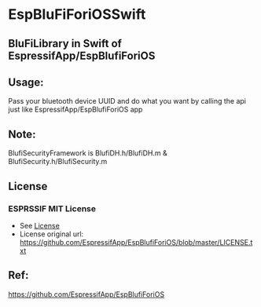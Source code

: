 # EspBluFiForiOSSwift
## BluFiLibrary in Swift of EspressifApp/EspBlufiForiOS

## Usage:
Pass your bluetooth device UUID and do what you want by calling the api just like EspressifApp/EspBlufiForiOS app

## Note:
BlufiSecurityFramework is BlufiDH.h/BlufiDH.m & BlufiSecurity.h/BlufiSecurity.m

## License
### ESPRSSIF MIT License
- See [License](LICENSE.txt)
- License original url:
https://github.com/EspressifApp/EspBlufiForiOS/blob/master/LICENSE.txt

## Ref:
https://github.com/EspressifApp/EspBlufiForiOS        
